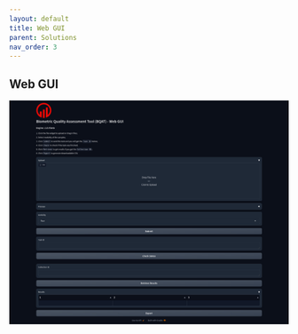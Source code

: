 ```yaml
---
layout: default
title: Web GUI
parent: Solutions
nav_order: 3
---
```


## Web GUI

![Screenshot](../assets/images/screenshot_bqat-gui.png)
